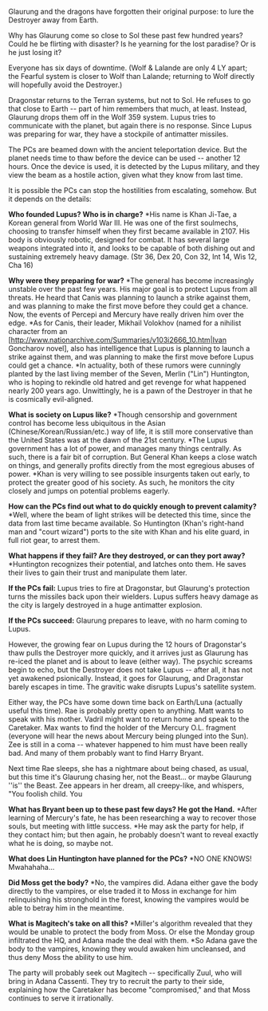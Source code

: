 Glaurung and the dragons have forgotten their original purpose: to lure the Destroyer away from Earth.

Why has Glaurung come so close to Sol these past few hundred years? Could he be flirting with disaster? Is he yearning for the lost paradise? Or is he just losing it?

Everyone has six days of downtime. (Wolf &amp; Lalande are only 4 LY apart; the Fearful system is closer to Wolf than Lalande; returning to Wolf directly will hopefully avoid the Destroyer.)

Dragonstar returns to the Terran systems, but not to Sol. He refuses to go that close to Earth -- part of him remembers that much, at least. Instead, Glaurung drops them off in the Wolf 359 system. Lupus tries to communicate with the planet, but again there is no response. Since Lupus was preparing for war, they have a stockpile of antimatter missiles.

The PCs are beamed down with the ancient teleportation device. But the planet needs time to thaw before the device can be used -- another 12 hours. Once the device is used, it is detected by the Lupus military, and they view the beam as a hostile action, given what they know from last time.

It is possible the PCs can stop the hostilities from escalating, somehow. But it depends on the details:

__Who founded Lupus? Who is in charge?__
*His name is Khan Ji-Tae, a Korean general from World War III. He was one of the first soulmechs, choosing to transfer himself when they first became available in 2107. His body is obviously robotic, designed for combat. It has several large weapons integrated into it, and looks to be capable of both dishing out and sustaining extremely heavy damage. (Str 36, Dex 20, Con 32, Int 14, Wis 12, Cha 16)

__Why were they preparing for war?__
*The general has become increasingly unstable over the past few years. His major goal is to protect Lupus from all threats. He heard that Canis was planning to launch a strike against them, and was planning to make the first move before they could get a chance. Now, the events of Percepi and Mercury have really driven him over the edge.
*As for Canis, their leader, Mikhail Volokhov (named for a nihilist character from an [http://www.nationarchive.com/Summaries/v103i2666_10.htm|Ivan Goncharov novel], also has intelligence that Lupus is planning to launch a strike against them, and was planning to make the first move before Lupus could get a chance.
*In actuality, both of these rumors were cunningly planted by the last living member of the Seven, Merlin (&quot;Lin&quot;) Huntington, who is hoping to rekindle old hatred and get revenge for what happened nearly 200 years ago. Unwittingly, he is a pawn of the Destroyer in that he is cosmically evil-aligned.

__What is society on Lupus like?__
*Though censorship and government control has become less ubiquitous in the Asian (Chinese/Korean/Russian/etc.) way of life, it is still more conservative than the United States was at the dawn of the 21st century.
*The Lupus government has a lot of power, and manages many things centrally. As such, there is a fair bit of corruption. But General Khan keeps a close watch on things, and generally profits directly from the most egregious abuses of power.
*Khan is very willing to see possible insurgents taken out early, to protect the greater good of his society. As such, he monitors the city closely and jumps on potential problems eagerly.

__How can the PCs find out what to do quickly enough to prevent calamity?__
*Well, where the beam of light strikes will be detected this time, since the data from last time became available. So Huntington (Khan's right-hand man and &quot;court wizard&quot;) ports to the site with Khan and his elite guard, in full riot gear, to arrest them.

__What happens if they fail? Are they destroyed, or can they port away?__
*Huntington recognizes their potential, and latches onto them. He saves their lives to gain their trust and manipulate them later.

__If the PCs fail:__ Lupus tries to fire at Dragonstar, but Glaurung's protection turns the missiles back upon their wielders. Lupus suffers heavy damage as the city is largely destroyed in a huge antimatter explosion.

__If the PCs succeed:__ Glaurung prepares to leave, with no harm coming to Lupus.

However, the growing fear on Lupus during the 12 hours of Dragonstar's thaw pulls the Destroyer more quickly, and it arrives just as Glaurung has re-iced the planet and is about to leave (either way). The psychic screams begin to echo, but the Destroyer does not take Lupus -- after all, it has not yet awakened psionically. Instead, it goes for Glaurung, and Dragonstar barely escapes in time. The gravitic wake disrupts Lupus's satellite system.

Either way, the PCs have some down time back on Earth/Luna (actually useful this time). Rae is probably pretty open to anything. Matt wants to speak with his mother. Vadril might want to return home and speak to the Caretaker. Max wants to find the holder of the Mercury O.L. fragment (everyone will hear the news about Mercury being plunged into the Sun). Zee is still in a coma -- whatever happened to him must have been really bad. And many of them probably want to find Harry Bryant.

Next time Rae sleeps, she has a nightmare about being chased, as usual, but this time it's Glaurung chasing her, not the Beast... or maybe Glaurung ''is'' the Beast. Zee appears in her dream, all creepy-like, and whispers, &quot;You foolish child. You 

__What has Bryant been up to these past few days? He got the Hand.__
*After learning of Mercury's fate, he has been researching a way to recover those souls, but meeting with little success.
*He may ask the party for help, if they contact him; but then again, he probably doesn't want to reveal exactly what he is doing, so maybe not.

__What does Lin Huntington have planned for the PCs?__
*NO ONE KNOWS! Mwahahaha...

__Did Moss get the body?__
*No, the vampires did. Adana either gave the body directly to the vampires, or else traded it to Moss in exchange for him relinquishing his stronghold in the forest, knowing the vampires would be able to betray him in the meantime.

__What is Magitech's take on all this?__
*Miller's algorithm revealed that they would be unable to protect the body from Moss. Or else the Monday group infiltrated the HQ, and Adana made the deal with them.
*So Adana gave the body to the vampires, knowing they would awaken him uncleansed, and thus deny Moss the ability to use him.

The party will probably seek out Magitech -- specifically Zuul, who will bring in Adana Cassenti. They try to recruit the party to their side, explaining how the Caretaker has become &quot;compromised,&quot; and that Moss continues to serve it irrationally.
